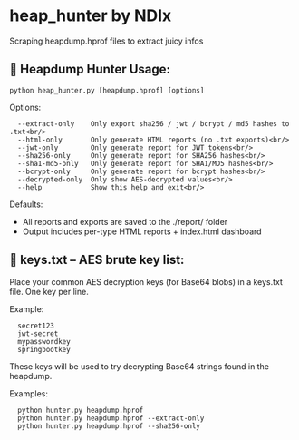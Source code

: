 # heap_hunter by NDIx
Scraping heapdump.hprof files to extract juicy infos

🦅 Heapdump Hunter Usage:
--------------------------
```
python heap_hunter.py [heapdump.hprof] [options]
```

Options:<br/>
```
  --extract-only    Only export sha256 / jwt / bcrypt / md5 hashes to .txt<br/>
  --html-only       Only generate HTML reports (no .txt exports)<br/>
  --jwt-only        Only generate report for JWT tokens<br/>
  --sha256-only     Only generate report for SHA256 hashes<br/>
  --sha1-md5-only   Only generate report for SHA1/MD5 hashes<br/>
  --bcrypt-only     Only generate report for bcrypt hashes<br/>
  --decrypted-only  Only show AES-decrypted values<br/>
  --help            Show this help and exit<br/>
```
Defaults:
  - All reports and exports are saved to the ./report/ folder
  - Output includes per-type HTML reports + index.html dashboard

🔐 keys.txt – AES brute key list:
-----------------------------------
Place your common AES decryption keys (for Base64 blobs) in a keys.txt file.
One key per line.


Example:
```
  secret123
  jwt-secret
  mypasswordkey
  springbootkey
```
These keys will be used to try decrypting Base64 strings found in the heapdump.

Examples:
```
  python hunter.py heapdump.hprof
  python hunter.py heapdump.hprof --extract-only
  python hunter.py heapdump.hprof --sha256-only
```
